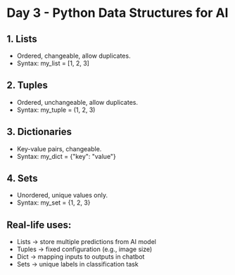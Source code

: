 # Day 3 - Python Data Structures for AI

## 1. Lists
- Ordered, changeable, allow duplicates.
- Syntax: my_list = [1, 2, 3]

## 2. Tuples
- Ordered, unchangeable, allow duplicates.
- Syntax: my_tuple = (1, 2, 3)

## 3. Dictionaries
- Key-value pairs, changeable.
- Syntax: my_dict = {"key": "value"}

## 4. Sets
- Unordered, unique values only.
- Syntax: my_set = {1, 2, 3}

## Real-life uses:
- Lists → store multiple predictions from AI model
- Tuples → fixed configuration (e.g., image size)
- Dict → mapping inputs to outputs in chatbot
- Sets → unique labels in classification task